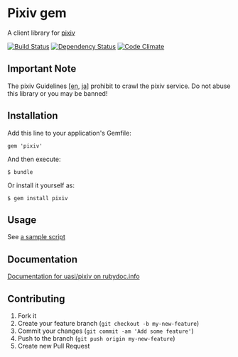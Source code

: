 # Pixiv gem

A client library for [pixiv](http://www.pixiv.net/)

[![Build Status](https://secure.travis-ci.org/uasi/pixiv.png?branch=master)][travis]
[![Dependency Status](https://gemnasium.com/uasi/pixiv.png?travis)][gemnasium]
[![Code Climate](https://codeclimate.com/badge.png)][codeclimate]

[travis]: http://travis-ci.org/uasi/pixiv
[gemnasium]: https://gemnasium.com/uasi/pixiv
[codeclimate]: https://codeclimate.com/github/uasi/pixiv

## Important Note

The pixiv Guidelines [[en][Guidelines.en], [ja][Guidelines.ja]] prohibit to
crawl the pixiv service. Do not abuse this library or you may be banned!

[Guidelines.en]: http://www.pixiv.net/guideline.php?lang=en
[Guidelines.ja]: http://www.pixiv.net/guideline.php?lang=ja

## Installation

Add this line to your application's Gemfile:

    gem 'pixiv'

And then execute:

    $ bundle

Or install it yourself as:

    $ gem install pixiv

## Usage

See [a sample script](https://gist.github.com/4362297)

## Documentation

[Documentation for uasi/pixiv on rubydoc.info](http://rubydoc.info/github/uasi/pixiv/master/frames)

## Contributing

1. Fork it
2. Create your feature branch (`git checkout -b my-new-feature`)
3. Commit your changes (`git commit -am 'Add some feature'`)
4. Push to the branch (`git push origin my-new-feature`)
5. Create new Pull Request
